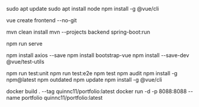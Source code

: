 sudo apt update
sudo apt install node
npm install -g @vue/cli

vue create frontend --no-git

mvn clean install
mvn --projects backend spring-boot:run

npm run serve

npm install axios --save
npm install bootstrap-vue
npm install --save-dev @vue/test-utils

npm run test:unit
npm run test:e2e
npm test
npm audit
npm install -g npm@latest
npm outdated
npm update
npm install -g @vue/cli

docker build . --tag quinnc11/portfolio:latest
docker run -d -p 8088:8088 --name portfolio quinnc11/portfolio:latest
